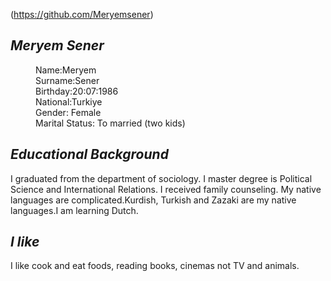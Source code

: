 (https://github.com/Meryemsener)

## **_Meryem Sener_**
<dl>
  <dd>Name:Meryem</dd>
  <dd>Surname:Sener</dd>
  <dd>Birthday:20:07:1986</dd>
  <dd>National:Turkiye</dd>
  <dd>Gender: Female</dd>
  <dd>Marital Status: To married (two kids)</dd>
  </dl>
</h>

## **_Educational Background_**
I graduated from the department of sociology.
I master degree is Political Science and International Relations.
I received family counseling.
My native languages are complicated.Kurdish, Turkish and Zazaki are my native languages.I am learning Dutch.
</h>

## **_I like_**

I like cook and eat foods, reading books, cinemas not TV and animals. 
